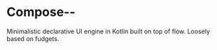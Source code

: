 # Compose--
Minimalistic declarative UI engine in Kotlin built on top of flow. Loosely based on fudgets.
